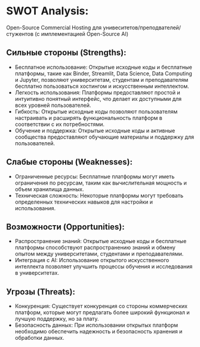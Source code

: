 # SWOT Analysis:
Open-Source Commercial Hosting для унивеситетов/преподвателей/стужентов (с имплементацией Open-Source AI)

## Сильные стороны (Strengths):

- Бесплатное использование: Открытые исходные коды и бесплатные платформы, такие как Binder, Streamlit, Data Science, Data Computing и Jupyter, позволяют университетам, студентам и преподавателям бесплатно пользоваться хостингом и искусственным интеллектом.
- Легкость использования: Платформы предоставляют простой и интуитивно понятный интерфейс, что делает их доступными для всех уровней пользователей.
- Гибкость: Открытые исходные коды позволяют пользователям настраивать и расширять функциональность платформ в соответствии с их потребностями.
- Обучение и поддержка: Открытые исходные коды и активные сообщества предоставляют обучающие материалы и поддержку для пользователей.

## Слабые стороны (Weaknesses):

- Ограниченные ресурсы: Бесплатные платформы могут иметь ограничения по ресурсам, таким как вычислительная мощность и объем хранилища данных.
- Техническая сложность: Некоторые платформы могут требовать определенных технических навыков для настройки и использования.

## Возможности (Opportunities):

- Распространение знаний: Открытые исходные коды и бесплатные платформы способствуют распространению знаний и обмену опытом между университетами, студентами и преподавателями.
- Интеграция с AI: Использование открытого искусственного интеллекта позволяет улучшить процессы обучения и исследования в университетах.

## Угрозы (Threats):

- Конкуренция: Существует конкуренция со стороны коммерческих платформ, которые могут предлагать более широкий функционал и лучшую поддержку, но за плату.
- Безопасность данных: При использовании открытых платформ необходимо обеспечить надежность и безопасность хранения и обработки данных.
